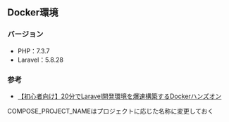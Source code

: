 ## Docker環境

### バージョン
- PHP：7.3.7
- Laravel：5.8.28

### 参考
- [【初心者向け】20分でLaravel開発環境を爆速構築するDockerハンズオン](https://qiita.com/ucan-lab/items/56c9dc3cf2e6762672f4)

COMPOSE_PROJECT_NAMEはプロジェクトに応じた名称に変更しておく